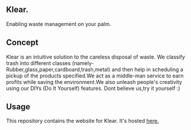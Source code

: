 ## Klear.
Enabling waste management on your palm.

## Concept
Klear is an intuitive solution to the careless disposal of waste. We classify trash into different classes (namely- Rubber,glass,paper,cardboard,trash,metal) and then help in scheduling a pickup of the products specified.We act as a middle-man service to earn profits while saving the environment.We also unleash people's creativity using our DIYs (Do It Yourself) features. Dont believe us,try it yourself :)

## Usage
This repository contains the website for Klear. It's hosted <a href="https://oorjitchowdhary.github.io/Klear/">here.</a>
